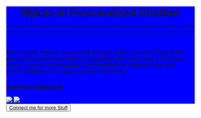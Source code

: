 <div style="background-color:blue">
  <h1 font-size="xx-large" align="center"><b> Nykaa Ai Personalized Chatbot </b></h1>
  <hr><hr>
  <br>
  <p color="green">Revolutionize Makeup buying with Nykaa's AI Personalized Chatbot! Get personalized recommendations, Suggestion, Payment Issues, Technical Issues , natural conversations, and simplified car selection. Built with Gemini & Django for a seamless user experience.</p>

  <h3>See Some Samples </h3>
  <img src="https://i.ibb.co/SKf1JkJ/Screenshot-2024-05-05-232622.png" ></img>
  <img src="https://i.ibb.co/1nVnS26/Screenshot-2024-05-05-232751.png" ></img>
  </div>
<div align="centre">
  <button align="center"><a href="https://www.linkedin.com/in/harsimransingh726/">Connect me for more Stuff</a></button>
  
</div>
